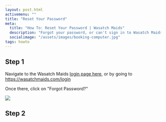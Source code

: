 ```yaml
---
layout: post.html
activemenu: ""
title: "Reset Your Password"
meta:
  title: "How To: Reset Your Password | Wasatch Maids"
  description: "Forgot your password, or can't sign in to Wasatch Maids? Learn how to reset your psasword and get back into your account."
  socialimage: "/assets/images/booking-computer.jpg"
tags: howto
---
```


## Step 1

Navigate to the Wasatch Maids <a href="/login.html">login page here</a>, or by going to https://wasatchmaids.com/login

Once there, click on "Forgot Password?"

![](/assets/posts/airbnb-kitchen-view.jpg)

## Step 2
